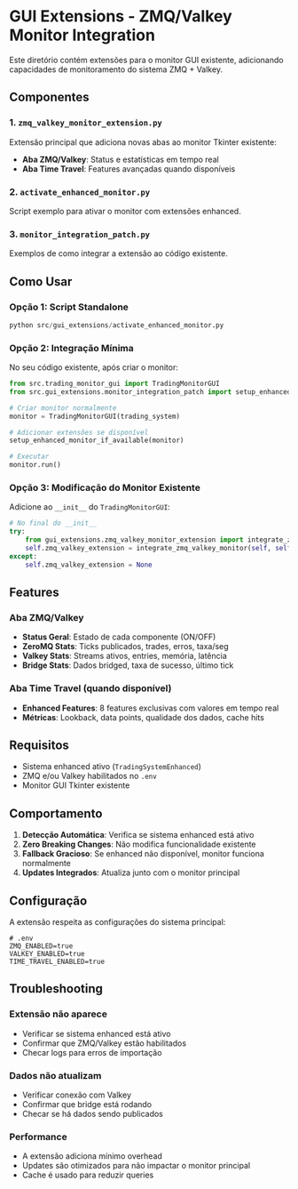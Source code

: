 # GUI Extensions - ZMQ/Valkey Monitor Integration

Este diretório contém extensões para o monitor GUI existente, adicionando capacidades de monitoramento do sistema ZMQ + Valkey.

## Componentes

### 1. `zmq_valkey_monitor_extension.py`
Extensão principal que adiciona novas abas ao monitor Tkinter existente:
- **Aba ZMQ/Valkey**: Status e estatísticas em tempo real
- **Aba Time Travel**: Features avançadas quando disponíveis

### 2. `activate_enhanced_monitor.py`
Script exemplo para ativar o monitor com extensões enhanced.

### 3. `monitor_integration_patch.py`
Exemplos de como integrar a extensão ao código existente.

## Como Usar

### Opção 1: Script Standalone
```python
python src/gui_extensions/activate_enhanced_monitor.py
```

### Opção 2: Integração Mínima
No seu código existente, após criar o monitor:

```python
from src.trading_monitor_gui import TradingMonitorGUI
from src.gui_extensions.monitor_integration_patch import setup_enhanced_monitor_if_available

# Criar monitor normalmente
monitor = TradingMonitorGUI(trading_system)

# Adicionar extensões se disponível
setup_enhanced_monitor_if_available(monitor)

# Executar
monitor.run()
```

### Opção 3: Modificação do Monitor Existente
Adicione ao `__init__` do `TradingMonitorGUI`:

```python
# No final do __init__
try:
    from gui_extensions.zmq_valkey_monitor_extension import integrate_zmq_valkey_monitor
    self.zmq_valkey_extension = integrate_zmq_valkey_monitor(self, self.trading_system)
except:
    self.zmq_valkey_extension = None
```

## Features

### Aba ZMQ/Valkey
- **Status Geral**: Estado de cada componente (ON/OFF)
- **ZeroMQ Stats**: Ticks publicados, trades, erros, taxa/seg
- **Valkey Stats**: Streams ativos, entries, memória, latência
- **Bridge Stats**: Dados bridged, taxa de sucesso, último tick

### Aba Time Travel (quando disponível)
- **Enhanced Features**: 8 features exclusivas com valores em tempo real
- **Métricas**: Lookback, data points, qualidade dos dados, cache hits

## Requisitos

- Sistema enhanced ativo (`TradingSystemEnhanced`)
- ZMQ e/ou Valkey habilitados no `.env`
- Monitor GUI Tkinter existente

## Comportamento

1. **Detecção Automática**: Verifica se sistema enhanced está ativo
2. **Zero Breaking Changes**: Não modifica funcionalidade existente
3. **Fallback Gracioso**: Se enhanced não disponível, monitor funciona normalmente
4. **Updates Integrados**: Atualiza junto com o monitor principal

## Configuração

A extensão respeita as configurações do sistema principal:

```env
# .env
ZMQ_ENABLED=true
VALKEY_ENABLED=true
TIME_TRAVEL_ENABLED=true
```

## Troubleshooting

### Extensão não aparece
- Verificar se sistema enhanced está ativo
- Confirmar que ZMQ/Valkey estão habilitados
- Checar logs para erros de importação

### Dados não atualizam
- Verificar conexão com Valkey
- Confirmar que bridge está rodando
- Checar se há dados sendo publicados

### Performance
- A extensão adiciona mínimo overhead
- Updates são otimizados para não impactar o monitor principal
- Cache é usado para reduzir queries